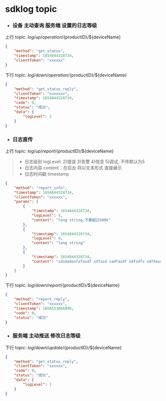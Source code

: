 # sdklog topic

- ### 设备 主动查询 服务端 设置的日志等级

上行 topic: $log/up/operation/${productID}/${deviceName}

```json
{
    "method": "get_status",
    "timestamp": 1654844328734,
    "clientToken": "xxxxxx"
}
```

下行 topic: $log/down/operation/${productID}/${deviceName}

```json
{
    "method": "get_status_reply",
    "clientToken": "xxxxxxx",
    "timestamp": 1654844328734,
    "code": 0,
    "status": "成功",
    "data": {
        "logLevel": 2
    }
}
```

- ### 日志直传

上行 topic: $log/up/report/${productID}/${deviceName}

> - 日志级别 logLevel: 2)错误 3)告警 4)信息 5)调试, 不传默认为5
> - 日志内容 content：在后台 将以文本形式 直接展示
> - 日志时间戳 timestamp

```json
{
    "method": "report_info",
    "timestamp": 1654844328734,
    "clientToken": "xxxxxx",
    "params": [
        {
            "timestamp": 1654844328734,
            "logLevel": 5,
            "content": "long string,不要超过500k"
        },
        {
            "timestamp": 1654844328734,
            "logLevel": 4,
            "content": "long string"
        },
        {
            "timestamp": 1654844328734,
            "content": "sdsdadasfafasdf sdfasd sadfasdf sdfsdfs sdf4asdfsdf"
        }
    ]
}
```

下行 topic: $log/down/report/${productID}/${deviceName}

```json
{
    "method": "report_reply",
    "clientToken": "xxxxxx",
    "timestamp": 1656553866096,
    "code": 0,
    "status": "成功"
}
```

- ### 服务端 主动推送 修改日志等级

下行 topic: $log/down/update/${productID}/${deviceName}

```json
{
    "method": "get_status_reply",
    "clientToken": "xxxxxx",
    "code": 0,
    "status": "成功",
    "data": {
        "logLevel": 1
    }
}
```